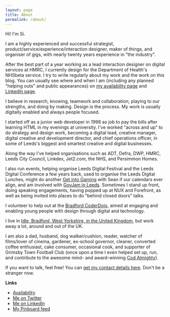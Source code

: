 ```yaml
---
layout: page
title: About
permalink: /about/
---
```


Hi! I'm Si.

I am a highly experienced and successful strategist, product/service/experience/interaction designer, maker of things, and organiser of gigs, with nearly twenty years experience in "the industry".

After the best part of a year working as a lead interaction designer on digital services at HMRC, I currently design for the Department of Health's NHSbeta service. I try to write regularly about my work and the work on this blog. You can usually see where and when I am (including any planned "helping outs" and public appearances) on [my availability page](/availability) and [LinkedIn page](http://uk.linkedin.com/in/siwilson/).

I believe in research, knowing, teamwork and collaboration, playing to our strengths, and doing by making. Design is the process.  My work is usually digitally enabled and always people focused.

I started off as a junior web developer in 1998 as job to pay the bills after learning HTML in my evenings at university. I've worked "across and up" to do strategy and design work, becoming a digital lead, creative manager, digital creative and development director, and chief operations officer, in some of Leeds's biggest and smartest creative and digital businesses.

Along the way I've helped organisations such as ADT, Defra, DWP, HMRC, Leeds City Council, Linkdex, Jet2.com, the NHS, and Persimmon Homes.

I also run events, helping organise Leeds Digital Festival and the Leeds Digital Conference a few years back, used to organise the Leeds Digital Lunches, might do another [Get into Gaming](getintogaming.co.uk) with Sean if our calendars ever align, and am involved with [GovJam in Leeds](https://leedsgovjam.wordpress.com/). Sometimes I stand up front, doing speaking engagements, having popped up at NUX and Forefront, as well as being invited into places to do "behind closed doors" talks.

I volunteer to help out at the [Bradford CoderDojo](http://www.ticbradford.com/coderdojo), aimed at engaging and enabling young people with design through digital and technology.

I live in [Idle, Bradford, West Yorkshire, in the United Kingdom](https://www.google.co.uk/maps/place/Idle,+Bradford,+West+Yorkshire+BD10/@53.8372139,-1.8040416,12z/data=!4m2!3m1!1s0x487be38e02277d49:0xd28ce4d95e48f3e7?hl=en), but work away a lot, around and out of the UK.

I am also a dad, husband, dog walker/cushion, reader, watcher of films/lover of cinema, gardener, ex-school governor, cleaner, converted coffee enthusiast, cake consumer, occasional cook, and supporter of Grimsby Town Football Club (once upon a time I even helped set up, run, and contribute to the awesome mind- and award-winning [Cod Almighty](http://www.codalmighty.com/)).

If you want to talk, feel free! You can [get my contact details here](/contact). Don't be a stranger now.

**Links**

- [Availability](/availability)
- [Me on Twitter](http://www.twitter.com/ermlikeyeah)
- [Me on LinkedIn](http://uk.linkedin.com/in/siwilson/)
- [My Pinboard feed](https://feeds.pinboard.in/text/u:idlesi)

